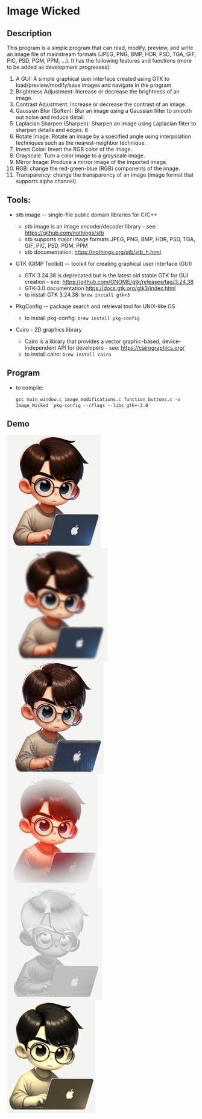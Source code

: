 # Image Wicked
## Description
This program is a simple program that can read, modify, preview, and write an image file of mainstream formats
(JPEG, PNG, BMP, HDR, PSD, TGA, GIF, PIC, PSD, PGM, PPM, ...). It has the following features and functions (more to be added as
development progresses):
1. A GUI: A simple graphical user interface created using GTK to load/preview/modify/save images and navigate in the program
2. Brightness Adjustment: Increase or decrease the brightness of an image.
3. Contrast Adjustment: Increase or decrease the contrast of an image.
4. Gaussian Blur (Soften): Blur an image using a Gaussian filter to smooth out noise and
reduce detail.
5. Laplacian Sharpen (Sharpen): Sharpen an image using Laplacian filter to sharpen details and edges. 6
6. Rotate Image: Rotate an image by a specified angle using interpolation techniques such as
the nearest-neighbor technique.
7. Invert Color: Invert the RGB color of the image.
8. Grayscale: Turn a color image to a grayscale image.
9. Mirror Image: Produce a mirror image of the imported image.
10. RGB: change the red-green-blue (RGB) components of the image.
11. Transparency: change the transparency of an image (image format that supports alpha channel).

## Tools:
- stb image -- single-file public domain libraries for C/C++
  - stb image is an image encoder/decoder library - see: https://github.com/nothings/stb
  - stb supports major image formats JPEG, PNG, BMP, HDR, PSD, TGA, GIF, PIC, PSD, PGM, PPM
  - stb documentation: https://nothings.org/stb/stb_h.html


- GTK (GIMP Toolkit) -- toolkit for creating graphical user interface (GUI)
  - GTK 3.24.38 is deprecated but is the latest old stable GTK for GUI creation -
    see: https://github.com/GNOME/gtk/releases/tag/3.24.38
  - GTK-3.0 documentation https://docs.gtk.org/gtk3/index.html
  - to install GTK 3.24.38: `brew install gtk+3`


- PkgConfig -- package search and retrieval tool for UNIX-like OS
  - to install pkg-config: `brew install pkg-config`


- Cairo - 2D graphics library
  - Cairo is a library that provides a vector graphic-based, device-independent API for developers -
    see: https://cairographics.org/
  - to install cairo: `brew install cairo`
## Program
- to compile:
  ```
  gcc main_window.c image_modifications.c function_buttons.c -o Image_Wicked `pkg-config --cflags --libs gtk+-3.0`
  ```

## Demo
<div style="display: flex; flex-wrap: wrap;">
    <img src="public/original.png" alt="Original" height="300" style="margin-right: 10px;" />
    <img src="public/blurred.png" alt="Blurred" height="300" style="margin-right: 10px;" />
    <img src="public/sharpen.png" alt="Sharpen" height="300" style="margin-right: 10px;" />
    <img src="public/vintage.png" alt="Vintage" height="300" style="margin-right: 10px;"/>
    <img src="public/monochrome.png" alt="Monochrome" height="300" style="margin-right: 10px;"/>
    <img src="public/nostalgic.png" alt="Nostalgic" height="300" style="margin-right: 10px;"/>
</div>